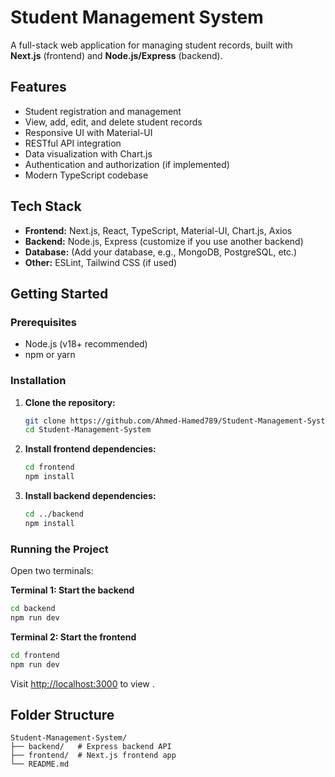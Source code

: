 # Student Management System

A full-stack web application for managing student records, built with **Next.js** (frontend) and **Node.js/Express** (backend).

## Features

- Student registration and management
- View, add, edit, and delete student records
- Responsive UI with Material-UI
- RESTful API integration
- Data visualization with Chart.js
- Authentication and authorization (if implemented)
- Modern TypeScript codebase

## Tech Stack

- **Frontend:** Next.js, React, TypeScript, Material-UI, Chart.js, Axios
- **Backend:** Node.js, Express (customize if you use another backend)
- **Database:** (Add your database, e.g., MongoDB, PostgreSQL, etc.)
- **Other:** ESLint, Tailwind CSS (if used)

## Getting Started

### Prerequisites

- Node.js (v18+ recommended)
- npm or yarn

### Installation

1. **Clone the repository:**
   ```bash
   git clone https://github.com/Ahmed-Hamed789/Student-Management-System.git
   cd Student-Management-System
   ```

2. **Install frontend dependencies:**
   ```bash
   cd frontend
   npm install
   ```

3. **Install backend dependencies:**
   ```bash
   cd ../backend
   npm install
   ```

### Running the Project

Open two terminals:

**Terminal 1: Start the backend**
```bash
cd backend
npm run dev
```

**Terminal 2: Start the frontend**
```bash
cd frontend
npm run dev
```

Visit [http://localhost:3000](http://localhost:3000) to view .

## Folder Structure

```
Student-Management-System/
├── backend/   # Express backend API
├── frontend/  # Next.js frontend app
└── README.md
```

